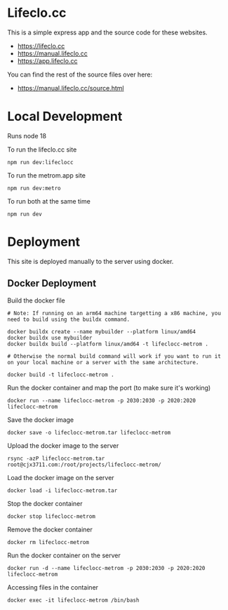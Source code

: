 # Lifeclo.cc

This is a simple express app and the source code for these websites.

- https://lifeclo.cc
- https://manual.lifeclo.cc
- https://app.lifeclo.cc

You can find the rest of the source files over here:

- https://manual.lifeclo.cc/source.html

# Local Development

Runs node 18

To run the lifeclo.cc site

`npm run dev:lifeclocc`

To run the metrom.app site

`npm run dev:metro`

To run both at the same time

`npm run dev`

# Deployment

This site is deployed manually to the server using docker.

## Docker Deployment

Build the docker file

```
# Note: If running on an arm64 machine targetting a x86 machine, you need to build using the buildx command.

docker buildx create --name mybuilder --platform linux/amd64
docker buildx use mybuilder
docker buildx build --platform linux/amd64 -t lifeclocc-metrom .

# Otherwise the normal build command will work if you want to run it on your local machine or a server with the same architecture.

docker build -t lifeclocc-metrom .
```

Run the docker container and map the port (to make sure it's working)

`docker run --name lifeclocc-metrom -p 2030:2030 -p 2020:2020 lifeclocc-metrom`

Save the docker image

`docker save -o lifeclocc-metrom.tar lifeclocc-metrom`

Upload the docker image to the server

`rsync -azP lifeclocc-metrom.tar root@cjx3711.com:/root/projects/lifeclocc-metrom/`

Load the docker image on the server

`docker load -i lifeclocc-metrom.tar`

Stop the docker container

`docker stop lifeclocc-metrom`

Remove the docker container

`docker rm lifeclocc-metrom`

Run the docker container on the server

`docker run -d --name lifeclocc-metrom -p 2030:2030 -p 2020:2020 lifeclocc-metrom`

Accessing files in the container

`docker exec -it lifeclocc-metrom /bin/bash`
